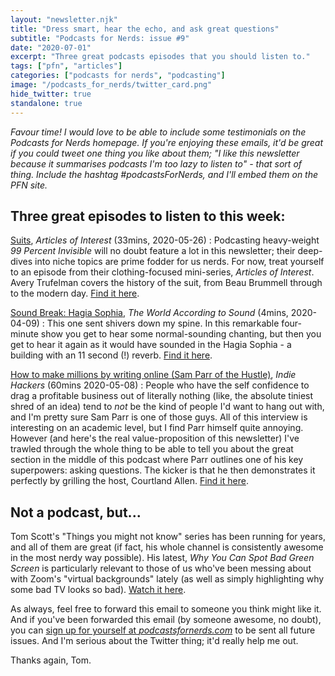 ```yaml
---
layout: "newsletter.njk"
title: "Dress smart, hear the echo, and ask great questions"
subtitle: "Podcasts for Nerds: issue #9"
date: "2020-07-01"
excerpt: "Three great podcasts episodes that you should listen to."
tags: ["pfn", "articles"]
categories: ["podcasts for nerds", "podcasting"]
image: "/podcasts_for_nerds/twitter_card.png"
hide_twitter: true
standalone: true
---
```


*Favour time! I would love to be able to include some testimonials on the Podcasts for Nerds homepage. If you're enjoying these emails, it'd be great if you could tweet one thing you like about them; "I like this newsletter because it summarises podcasts I'm too lazy to listen to" - that sort of thing. Include the hashtag #podcastsForNerds, and I'll embed them on the PFN site.*

## Three great episodes to listen to this week:

[Suits](https://99percentinvisible.org/episode/suits-articles-of-interest-10/), *Articles of Interest* (33mins, 2020-05-26)
: Podcasting heavy-weight *99 Percent Invisible* will no doubt feature a lot in this newsletter; their deep-dives into niche topics are prime fodder for us nerds. For now, treat yourself to an episode from their clothing-focused mini-series, *Articles of Interest*. Avery Trufelman covers the history of the suit, from Beau Brummell through to the modern day. [Find it here](https://www.bbc.co.uk/programmes/m0002rmj).

[Sound Break: Hagia Sophia](https://www.theworldaccordingtosound.org/2020/04/09/114-HagiaSophia.html), *The World According to Sound*  (4mins, 2020-04-09)
: This one sent shivers down my spine. In this remarkable four-minute show you get to hear some normal-sounding chanting, but then you get to hear it again as it would have sounded in the Hagia Sophia - a building with an 11 second (!) reverb. [Find it here](https://www.theworldaccordingtosound.org/2020/04/09/114-HagiaSophia.html).

[How to make millions by writing online (Sam Parr of the Hustle)](https://www.indiehackers.com/podcast/161-sam-parr-of-the-hustle), *Indie Hackers* (60mins 2020-05-08)
: People who have the self confidence to drag a profitable business out of literally nothing (like, the absolute tiniest shred of an idea) tend to *not* be the kind of people I'd want to hang out with, and I'm pretty sure Sam Parr is one of those guys. All of this interview is interesting on an academic level, but I find Parr himself quite annoying. However (and here's the real value-proposition of this newsletter) I've trawled through the whole thing to be able to tell you about the great section in the middle of this podcast where Parr outlines one of his key superpowers: asking questions. The kicker is that he then demonstrates it perfectly by grilling the host, Courtland Allen. [Find it here](https://www.indiehackers.com/podcast/161-sam-parr-of-the-hustle).

## Not a podcast, but...

Tom Scott's "Things you might not know" series has been running for years, and all of them are great (if fact, his whole channel is consistently awesome in the most nerdy way possible). His latest, *Why You Can Spot Bad Green Screen* is particularly relevant to those of us who've been messing about with Zoom's "virtual backgrounds" lately (as well as simply highlighting why some bad TV looks so bad). [Watch it here](https://www.youtube.com/watch?v=E5HRvQNg4pQ).

As always, feel free to forward this email to someone you think might like it. And if you've been forwarded this email (by someone awesome, no doubt), you can [sign up for yourself at *podcastsfornerds.com*](https://podcastsfornerds.com/) to be sent all future issues. And I'm serious about the Twitter thing; it'd really help me out.

Thanks again,
Tom.
